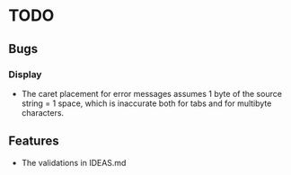 # TODO

## Bugs

### Display

* The caret placement for error messages assumes 1 byte of the source string = 1 space, which is inaccurate both for tabs and for multibyte characters.

## Features

* The validations in IDEAS.md
